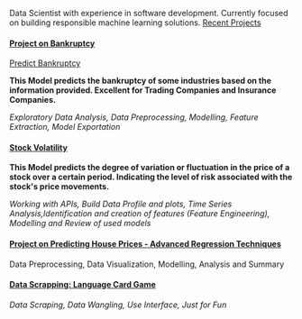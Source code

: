 Data Scientist with experience in software development.
Currently focused on building responsible machine learning solutions.
<u>Recent Projects</u>
  
#### [Project on Bankruptcy](https://github.com/abolayo/wqu_learnings/blob/master/Bankruptcy/bank_ruptcy-Copy1.ipynb)
 [Predict Bankruptcy]('interact%20%20with%20app')

<b>This Model predicts the bankruptcy of some industries based on the information provided.
 Excellent for Trading Companies and Insurance Companies. </b>
<i>

Exploratory Data Analysis, Data Preprocessing, Modelling, Feature Extraction,
Model Exportation</i>


#### [Stock Volatility](https://github.com/abolayo/wqu_learnings/blob/master/Volatility/project.ipynb)
<b>This Model predicts the degree of variation or fluctuation in the price of a stock over a certain period.
Indicating the level of risk associated with the stock's price movements.</b>

<i>Working with APIs, Build Data Profile and plots, Time Series Analysis,Identification and creation of features (Feature Engineering),
Modelling and Review of used models</i>

#### [Project on Predicting House Prices - Advanced Regression Techniques](https://github.com/abolayo/DScience/blob/master/kaggel/house-prices.ipynb)
Data Preprocessing, Data Visualization, Modelling, Analysis and Summary
 
   
#### [Data Scrapping: Language Card Game ](https://github.com/abolayo/games/tree/main/project_flash_cards)
<i>Data Scraping, Data Wangling, Use Interface, Just for Fun <i>
 
 

 
